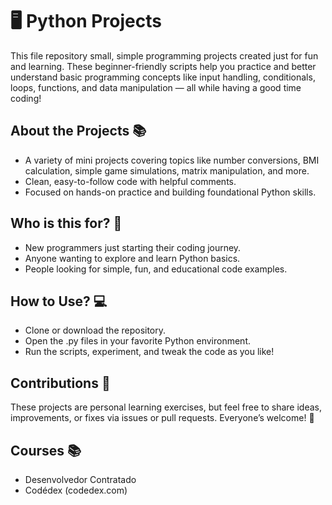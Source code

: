 # 🖥️ Python Projects

This file repository small, simple programming projects created just for fun and learning. These beginner-friendly scripts help you practice and better understand basic programming concepts like input handling, conditionals, loops, functions, and data manipulation — all while having a good time coding!

## About the Projects 📚
- A variety of mini projects covering topics like number conversions, BMI calculation, simple game simulations, matrix manipulation, and more.
- Clean, easy-to-follow code with helpful comments.
- Focused on hands-on practice and building foundational Python skills.

## Who is this for? 🤔
- New programmers just starting their coding journey.
- Anyone wanting to explore and learn Python basics.
- People looking for simple, fun, and educational code examples.

## How to Use? 💻
- Clone or download the repository.
- Open the .py files in your favorite Python environment.
- Run the scripts, experiment, and tweak the code as you like!

## Contributions 🤝
These projects are personal learning exercises, but feel free to share ideas, improvements, or fixes via issues or pull requests. Everyone’s welcome! 🌟

## Courses 📚
- Desenvolvedor Contratado
- Codédex (codedex.com)
